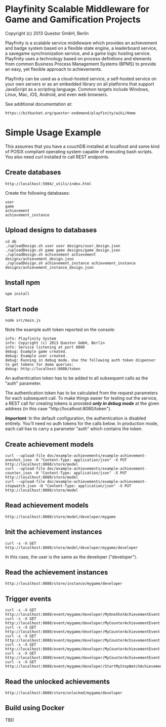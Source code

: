 # Playfinity Scalable Middleware for Game and Gamification Projects

Copyright (c) 2013 Questor GmbH, Berlin

Playfinity is a scalable service middleware which provides an achievement and badge system based on a flexible state engine, a leaderboard service, a savegame synchronization service, and a game logic hosting service. Playfinity uses a technology based on process definitions and elements from common Business Process Management Systems (BPMS) to provide an easy, yet flexible approach to achievements.

Playfinity can be used as a cloud-hosted service, a self-hosted service on your own servers or as an embedded library on all platforms that support JavaScript as a scripting language. Common targets include Windows, Linux, Mac, iOS, Android, and even web browsers.

See additional documentation at:

    https://bitbucket.org/questor-ondemand/playfinity/wiki/Home

# Simple Usage Example

This assumes that you have a couchDB installed at localhost and some kind of POSIX compliant operating
system capable of executing bash scripts. You also need curl installed to call REST endpoints.

## Create databases

    http://localhost:5984/_utils/index.html

Create the following databases:

    user
    game
    achievement
    achievement_instance

## Upload designs to databases

    cd db
    ./uploadDesign.sh user user designs/user_design.json
    ./uploadDesign.sh game game designs/game_design.json
    ./uploadDesign.sh achievement achievement designs/achievement_design.json
    ./uploadDesign.sh achievement_instance achievement_instance designs/achievement_instance_design.json

## Install npm

    npm install

## Start node

    node src/main.js

Note the example auth token reported on the console:

    info: Playfinity System
    info: Copyright (c) 2013 Questor GmbH, Berlin
    info: Service listening at port 8080
    debug: Example game created.
    debug: Example user created.
    debug: Running in debug mode. Use the following auth token dispenser to get tokens for demo queries:
    debug: http://localhost:8080/token

An authentication token has to be added to all subsequent calls as the "auth" parameter.

The authentication token has to be calculated from the request parameters for each subsequent call.
To make things easier for testing out the service, a REST call for creating tokens is provided ***only in debug
mode*** at the given address (in this case "http://localhost:8080/token").

***Important***: In the default configuration, the authentication is disabled entirely. You'll need no auth tokens for
the calls below. In production mode, each call has to carry a parameter "auth" which contains the token.

## Create achievement models

    curl --upload-file doc/example-achievements/example-achievement-oneshot.json -H "Content-Type: application/json" -X PUT http://localhost:8080/store/model
    curl --upload-file doc/example-achievements/example-achievement-counter.json -H "Content-Type: application/json" -X PUT http://localhost:8080/store/model
    curl --upload-file doc/example-achievements/example-achievement-stopwatch.json -H "Content-Type: application/json" -X PUT http://localhost:8080/store/model

## Read achievement models

    http://localhost:8080/store/model/developer/mygame

## Init the achievement instances

    curl -s -X GET http://localhost:8080/store/model/developer/mygame/developer

In this case, the user is the same as the developer ("developer").

## Read the achievement instances

    http://localhost:8080/store/instance/mygame/developer

## Trigger events

    curl -s -X GET http://localhost:8080/event/mygame/developer/MyOneShotAchievementEvent
    curl -s -X GET http://localhost:8080/event/mygame/developer/MyCounterAchievementEvent
    curl -s -X GET http://localhost:8080/event/mygame/developer/MyCounterAchievementEvent
    curl -s -X GET http://localhost:8080/event/mygame/developer/MyCounterAchievementEvent
    curl -s -X GET http://localhost:8080/event/mygame/developer/MyCounterAchievementEvent
    curl -s -X GET http://localhost:8080/event/mygame/developer/MyCounterAchievementEvent
    curl -s -X GET http://localhost:8080/event/mygame/developer/StartMyStopWatchAchievementEvent

## Read the unlocked achievements

    http://localhost:8080/store/unlocked/mygame/developer

## Build using Docker

TBD